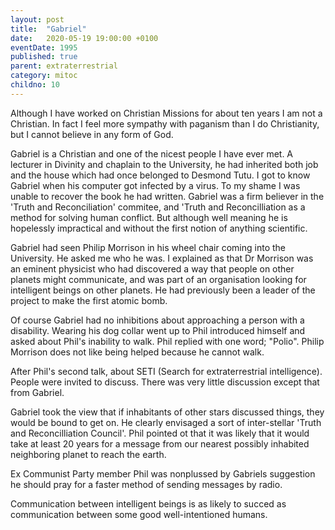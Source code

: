```yaml
---
layout: post
title:  "Gabriel"
date:   2020-05-19 19:00:00 +0100
eventDate: 1995
published: true
parent: extraterrestrial
category: mitoc
childno: 10
---
```


Although I have worked on Christian Missions for about ten years I am not a Christian. In fact I feel more sympathy with paganism than I do Christianity, but I cannot believe in any form of God.

Gabriel is a Christian and one of the nicest people I have ever met. A lecturer in Divinity and chaplain to the University, he had inherited both job and the house which had once belonged to Desmond Tutu. I got to know Gabriel when his computer got infected by a virus. To my shame I was unable to recover the book he had written. Gabriel was a firm believer in the 'Truth and Reconciliation' commitee, and 'Truth and Reconcilliation as a method for solving human conflict. But although well meaning he is hopelessly impractical and without the first notion of anything scientific.

Gabriel had seen Philip Morrison in his wheel chair coming into the University. He asked me who he was. I explained as that Dr Morrison was an eminent physicist who had discovered a way that people on other planets might communicate, and was part of an organisation looking for intelligent beings on other planets. He had previously been a leader of the project to make the first atomic bomb. 

Of course Gabriel had no inhibitions about approaching a person with a disability. Wearing his dog collar went up to Phil introduced himself and asked about Phil's inability to walk. Phil replied with one word; "Polio". Philip Morrison does not like being helped because he cannot walk.

After Phil's second talk, about SETI (Search for extraterrestrial intelligence). People were invited to discuss. There was very little discussion except that from Gabriel.

Gabriel took the view that if inhabitants of other stars discussed things, they would be bound to get on. He clearly envisaged a sort of inter-stellar 'Truth and Reconcilliation Council'. Phil pointed ot that it was likely that it would take at least 20 years for a message from our nearest possibly inhabited neighboring planet to reach the earth.

Ex Communist Party member Phil was nonplussed by Gabriels suggestion he should pray for a faster method of sending messages by radio.

Communication between intelligent beings is as likely to succed as communication between some good well-intentioned humans. 
